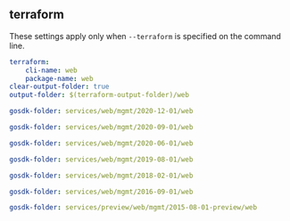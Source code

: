 
## terraform

These settings apply only when `--terraform` is specified on the command line.

``` yaml $(terraform)
terraform:
    cli-name: web
    package-name: web
clear-output-folder: true
output-folder: $(terraform-output-folder)/web
```

``` yaml $(tag) == 'package-2020-12' && $(terraform)
gosdk-folder: services/web/mgmt/2020-12-01/web
```

``` yaml $(tag) == 'package-2020-09' && $(terraform)
gosdk-folder: services/web/mgmt/2020-09-01/web
```

``` yaml $(tag) == 'package-2020-06' && $(terraform)
gosdk-folder: services/web/mgmt/2020-06-01/web
```

``` yaml $(tag) == 'package-2019-08' && $(terraform)
gosdk-folder: services/web/mgmt/2019-08-01/web
```

``` yaml $(tag) == 'package-2018-02' && $(terraform)
gosdk-folder: services/web/mgmt/2018-02-01/web
```

``` yaml $(tag) == 'package-2016-09' && $(terraform)
gosdk-folder: services/web/mgmt/2016-09-01/web
```

``` yaml $(tag) == 'package-2015-08-preview' && $(terraform)
gosdk-folder: services/preview/web/mgmt/2015-08-01-preview/web
```
